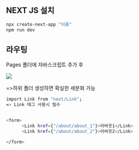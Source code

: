 
## NEXT JS 설치


```bash
npx create-next-app "이름"
npm run dev
```


## 라우팅 

Pages 폴더에 자바스크립트 추가 후

<img src="https://user-images.githubusercontent.com/52130444/188378063-61ccdf29-197c-4104-a6e6-520b61e2d8b9.png"><img/>

=>하위 폴더 생성하면 확실한 세분화 가능 



```bash
import Link from "next/Link";
=> Link 태그 사용시 필수


<form>
      <Link href={"/about/about_1"}>어바웃1</Link>
      <Link href={"/about/about_2"}>어바웃2</Link>

</form>


```
